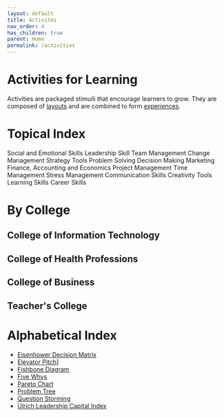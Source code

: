 ```yaml
---
layout: default
title: Activites
nav_order: 4
has_children: true
parent: Home
permalink: /activities
---
```

# Activities for Learning
Activities are packaged stimuili that encourage learners to grow. They are composed of [layouts](../layouts/README.md) and are combined to form [experiences](../experiences/README.md). 

# Topical Index
Social and Emotional Skills
Leadership Skill
Team Management
Change Management
Strategy Tools
Problem Solving
Decision Making
Marketing
Finance, Accounting and Economics
Project Management
Time Management
Stress Management
Communication Skills
Creativity Tools
Learning Skills
Career Skills

# By College
## College of Information Technology
## College of Health Professions
## College of Business
## Teacher's College
# Alphabetical Index
- [Eisenhower Decision Matrix](./EisenhowerDecisionMatrix.md)
- [Elevator Pitch](./ElevatorPitch.md)]
- [Fishbone Diagram](./FishboneDiagram.md)
- [Five Whys](./FiveWhys.md)
- [Pareto Chart](./ParetoChart.md)
- [Problem Tree](./ProblemTree.md)
- [Question Storming](./QuestionStorming.md)
- [Ulrich Leadership Capital Index](./UlrichLeadershipCapitalIndex.md)

